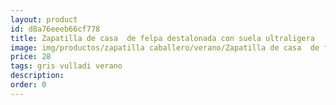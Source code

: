 ```yaml
---
layout: product
id: d8a76eeeb66cf778
title: Zapatilla de casa  de felpa destalonada con suela ultraligera 
image: img/productos/zapatilla caballero/verano/Zapatilla de casa  de felpa destalonada con suela ultraligera =28=gris vulladi verano.webp
price: 28
tags: gris vulladi verano
description: 
order: 0
---
```

